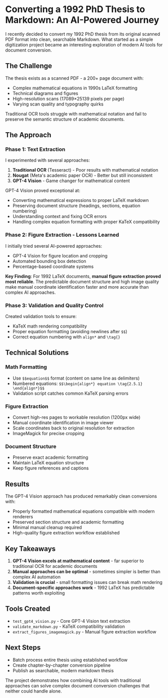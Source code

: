# Converting a 1992 PhD Thesis to Markdown: An AI-Powered Journey

I recently decided to convert my 1992 PhD thesis from its original scanned PDF format into clean, searchable Markdown. What started as a simple digitization project became an interesting exploration of modern AI tools for document conversion.

## The Challenge

The thesis exists as a scanned PDF - a 200+ page document with:
- Complex mathematical equations in 1990s LaTeX formatting
- Technical diagrams and figures
- High-resolution scans (17089×25139 pixels per page)
- Varying scan quality and typography quirks

Traditional OCR tools struggle with mathematical notation and fail to preserve the semantic structure of academic documents.

## The Approach

### Phase 1: Text Extraction
I experimented with several approaches:

1. **Traditional OCR** (Tesseract) - Poor results with mathematical notation
2. **Nougat** (Meta's academic paper OCR) - Better but still inconsistent  
3. **GPT-4 Vision** - Game changer for mathematical content

GPT-4 Vision proved exceptional at:
- Converting mathematical expressions to proper LaTeX markdown
- Preserving document structure (headings, sections, equation numbering)
- Understanding context and fixing OCR errors
- Handling complex equation formatting with proper KaTeX compatibility

### Phase 2: Figure Extraction - Lessons Learned

I initially tried several AI-powered approaches:
- GPT-4 Vision for figure location and cropping
- Automated bounding box detection
- Percentage-based coordinate systems

**Key Finding**: For 1992 LaTeX documents, **manual figure extraction proved most reliable**. The predictable document structure and high image quality make manual coordinate identification faster and more accurate than complex AI approaches.

### Phase 3: Validation and Quality Control

Created validation tools to ensure:
- KaTeX math rendering compatibility
- Proper equation formatting (avoiding newlines after `$$`)
- Correct equation numbering with `align*` and `\tag{}`

## Technical Solutions

### Math Formatting
- Use `$$equation$$` format (content on same line as delimiters)
- Numbered equations: `$$\begin{align*} equation \tag{2.5.1} \end{align*}$$`
- Validation script catches common KaTeX parsing errors

### Figure Extraction
- Convert high-res pages to workable resolution (1200px wide)
- Manual coordinate identification in image viewer
- Scale coordinates back to original resolution for extraction
- ImageMagick for precise cropping

### Document Structure
- Preserve exact academic formatting
- Maintain LaTeX equation structure
- Keep figure references and captions

## Results

The GPT-4 Vision approach has produced remarkably clean conversions with:
- Properly formatted mathematical equations compatible with modern renderers
- Preserved section structure and academic formatting  
- Minimal manual cleanup required
- High-quality figure extraction workflow established

## Key Takeaways

1. **GPT-4 Vision excels at mathematical content** - far superior to traditional OCR for academic documents
2. **Manual approaches can be optimal** - sometimes simpler is better than complex AI automation
3. **Validation is crucial** - small formatting issues can break math rendering
4. **Document-specific approaches work** - 1992 LaTeX has predictable patterns worth exploiting

## Tools Created

- `test_gpt4_vision.py` - Core GPT-4 Vision text extraction
- `validate_markdown.py` - KaTeX compatibility validation
- `extract_figures_imagemagick.py` - Manual figure extraction workflow

## Next Steps

- Batch process entire thesis using established workflow
- Create chapter-by-chapter conversion pipeline
- Publish as searchable, modern markdown thesis

The project demonstrates how combining AI tools with traditional approaches can solve complex document conversion challenges that neither could handle alone.
